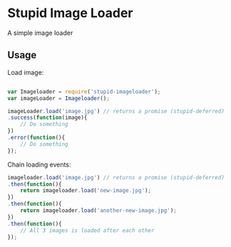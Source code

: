 # Stupid Image Loader
A simple image loader

## Usage

Load image:


```javascript

var Imageloader = require('stupid-imageloader');
var imageLoader = Imageloader();

imageLoader.load('image.jpg') // returns a promise (stupid-deferred)
.success(function(image){
	// Do something
})
.error(function(){
	// Do something
});

```

Chain loading events:

```javascript
imageloader.load('image.jpg') // returns a promise (stupid-deferred)
.then(function(){
	return imageloader.load('new-image.jpg');
})
.then(function(){
	return imageloader.load('another-new-image.jpg');
})
.then(function(){
	// All 3 images is loaded after each other
});
```
